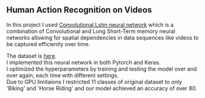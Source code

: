 ## Human Action Recognition on Videos

In this project I used [Convolutional Lstm neural network](https://arxiv.org/abs/1506.04214) which is a combination of Convolutional and Long Short-Term memory neural networks allowing for spatial dependencies in data sequences like videos to be captured efficiently over time.

The dataset is [here](https://www.kaggle.com/datasets/pypiahmad/realistic-action-recognition-ucf50-dataset).\
I implemented this neural network in both Pytorch and Keras.\
I optimized the hyperparameters by training and testing the model over and over again, each time with different settings.\
Due to GPU limitaions I restricted 11 classes of original dataset to only 'Biking' and 'Horse Riding' and our model achieved an accuracy of over 80.
